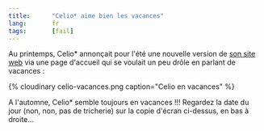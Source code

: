 ```yaml
--- 
title:      "Celio* aime bien les vacances" 
lang:       fr 
tags:       [fail]
---
```





Au printemps, Celio* annonçait pour l'été une nouvelle version de [son site web](http://www.celio.com/) via une page d'accueil qui se voulait un peu drôle en parlant de vacances :

{% cloudinary celio-vacances.png caption="Celio en vacances" %}

A l'automne, Celio* semble toujours en vacances !!! Regardez la date du jour (non, non, pas de tricherie) sur la copie d'écran ci-dessus, en bas à droite…
